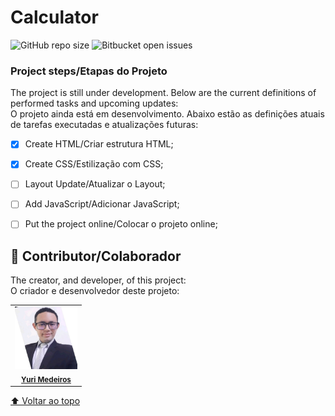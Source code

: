 # Calculator

![GitHub repo size](https://img.shields.io/github/repo-size/iuricode/README-template?style=for-the-badge)
![Bitbucket open issues](https://img.shields.io/bitbucket/issues/iuricode/README-template?style=for-the-badge)


<!-- <img src="./assets/Project-Image.png" alt="Imagem da Interface do projeto/ Project's Interface Image">

> Money Converter's Interface/ Interface do Money Converter -->

<!-- ### Click at link below to see it working! / Clique no link abaixo para vê-lo funcionando!
<a href="https://yurimayk.github.io/CONVERTERPROJECT/">Clique aqui!</a> -->

### Project steps/Etapas do Projeto

The project is still under development. Below are the current definitions of performed tasks and upcoming updates:
</br>
O projeto ainda está em desenvolvimento. Abaixo estão as definições atuais de tarefas executadas e atualizações futuras:

- [x] Create HTML/Criar estrutura HTML;
- [x] Create CSS/Estilização com CSS;
- [ ] Layout Update/Atualizar o Layout;
- [ ] Add JavaScript/Adicionar JavaScript;
- [ ] Put the project online/Colocar o projeto online;


## 🤝 Contributor/Colaborador

The creator, and developer, of this project:
</br>
O criador e desenvolvedor deste projeto:

<table>
  <tr>
    <td align="center">
      <a href="#">
        <a href="https://www.linkedin.com/in/yurimayk/" target="_blank"><img src="./assets/1634569924664.jpg" width="100px;" alt="Foto do Yuri Medeiros no GitHub"/></a><br>
        <sub>
          <a href="https://www.linkedin.com/in/yurimayk/" target="_blank"><b>Yuri Medeiros</b></a>
        </sub>
      </a>
    </td>
</table>

[⬆ Voltar ao topo](#nome-do-projeto)<br>
